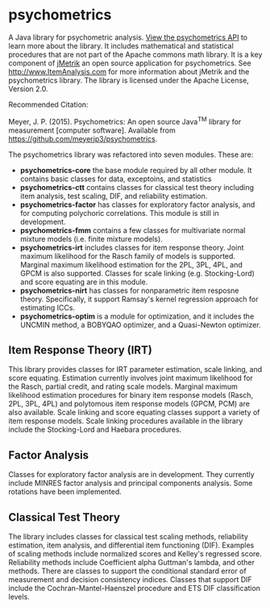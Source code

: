 psychometrics
=============

A Java library for psychometric analysis. [View the psychometrics API](https://itemanalysis.com/psychometrics-javadoc/1.4/)
 to learn more about the library. It includes mathematical and statistical procedures that are not part of the Apache
 commons math library. It is a key component of [jMetrik](http://www.ItemAnalysis.com) an open source application for
 psychometrics. See http://www.ItemAnalysis.com for more information about jMetrik and the psychometrics library.
 The library is licensed under the Apache License, Version 2.0.
 
 Recommended Citation:
 
 Meyer, J. P. (2015). Psychometrics: An open source Java<sup>TM</sup> library for measurement [computer software]. Available from https://github.com/meyerjp3/psychometrics. 



The psychometrics library was refactored into seven modules. These are:
* **psychometrics-core** the base module required by all other module. It contains basic classes for data, exceptoins, and statistics
* **psychometrics-ctt** contains classes for classical test theory including item analysis, test scaling, DIF, and reliability estimation.
* **psychometrics-factor** has classes for exploratory factor analysis, and for computing polychoric correlations. This module is still in development.
* **psychometrics-fmm** contains a few classes for multivariate normal mixture models (i.e. finite mixture models).
* **psychometrics-irt** includes classes for item response theory. Joint maximum likelihood for the Rasch family of models is supported.
Marginal maximum likelihood estimation for the 2PL, 3PL, 4PL, and GPCM is also supported. Classes for scale linking (e.g. Stocking-Lord) and score equating are in this module.
* **psychometrics-nirt** has classes for nonparametric item resposne theory. Specifically, it support Ramsay's kernel regression approach for estimating ICCs.
* **psychometrics-optim** is a module for optimization, and it includes the UNCMIN method, a BOBYQAO optimizer, and a Quasi-Newton optimizer.



Item Response Theory (IRT)
--------------------------
This library provides classes for IRT parameter estimation, scale linking, and score equating.
Estimation currently involves joint maximum likelihood for the Rasch, partial credit, and
rating scale models. Marginal maximum likelihood estimation procedures for binary item response models (Rasch,
2PL, 3PL, 4PL) and polytomous item response models (GPCM, PCM) are also available. Scale linking and score equating
classes support a variety of item response models. Scale linking procedures available in the library include the
Stocking-Lord and Haebara procedures.

Factor Analysis
---------------
Classes for exploratory factor analysis are in development. They currently include MINRES
factor analysis and principal components analysis. Some rotations have been implemented.

Classical Test Theory
---------------------
The library includes classes for classical test scaling methods, reliability estimation,
item analysis, and differential item functioning (DIF). Examples of scaling methods include
normalized scores and Kelley's regressed score. Reliability methods include Coefficient alpha
Guttman's lambda, and other methods. There are classes to support the conditional standard
error of measurement and decision consistency indices. Classes that support DIF include the
Cochran-Mantel-Haenszel procedure and ETS DIF classification levels.




